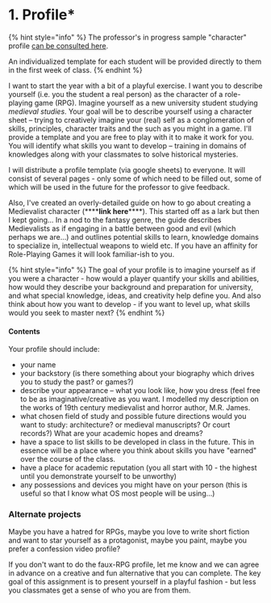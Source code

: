 # 1. Profile\*

{% hint style="info" %}
The professor's in progress sample "character" profile [can be consulted here](https://docs.google.com/spreadsheets/d/1BTav0xNTGFqYl175jV3GUcnK36Jb9HE\_xdcQqRlq\_xc/edit?usp=sharing).

An individualized template for each student will be provided directly to them in the first week of class.
{% endhint %}

I want to start the year with a bit of a playful exercise. I want you to describe yourself (i.e. you the student a real person) as the character of a role-playing game (RPG). Imagine yourself as a new university student studying _medieval studies_. Your goal will be to describe yourself using a character sheet – trying to creatively imagine your (real) self as a conglomeration of skills, principles, character traits and the such as you might in a game. I'll provide a template and you are free to play with it to make it work for you. You will identify what skills you want to  develop – training in domains of knowledges along with your classmates to solve historical mysteries.&#x20;

I will distribute a profile template (via google sheets) to everyone. It will consist of several pages - only some of which need to be filled out, some of which will be used in the future for the professor to give feedback.&#x20;

Also, I've created an overly-detailed guide on how to go about creating a Medievalist character (\*\*\*\***link here**\*\*\*\*). This started off as a lark but then I kept going... In a nod to the fantasy genre, the guide describes Medievalists as if engaging in a battle between good and evil (which perhaps we are...) and outlines potential skills to learn, knowledge domains to specialize in, intellectual weapons to wield etc. If you have an affinity for Role-Playing Games it will look familiar-ish to you.&#x20;

{% hint style="info" %}
The goal of your profile is to imagine yourself as if you were a character - how would a player quantify your skills and abilities, how would they describe your background and preparation for university, and what special knowledge, ideas, and creativity help define you. And also think about how you want to develop - if you want to level up, what skills would you seek to master next?
{% endhint %}

#### Contents

Your  profile should include:

* your name
* your backstory (is there something about your biography which drives you to study the past? or games?)
* describe your  appearance – what you look like, how you dress (feel free to be as imaginative/creative as you want. I modelled my description on the works of 19th century medievalist and horror author, M.R. James.&#x20;
* what chosen field of study and possible future directions would you want to study: architecture? or medieval manuscripts? Or court records?) What are your academic hopes and dreams?
* have a space to list skills to be developed in class in the future. This in essence will be a place where you think about skills you have "earned" over the course of the class.&#x20;
* have a place for academic reputation (you all start with 10 - the highest until you demonstrate yourself to be unworthy)
* any possessions and devices you might have on your person (this is useful so that I know what OS most people will be using...)

### Alternate projects

Maybe you have a hatred for RPGs, maybe you love to write short fiction and want to star yourself as a protagonist, maybe you paint, maybe you prefer a confession video profile?

If you don't want to do the faux-RPG profile, let me know and we can agree in advance on a creative and fun alternative that you can complete. The key goal of this assignment is to present yourself in a playful fashion - but less you classmates get a sense of who you are from them.&#x20;


